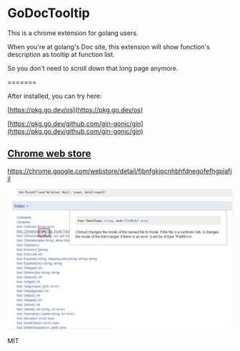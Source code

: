 # GoDocTooltip
This is a chrome extension for golang users.

When you're at golang's Doc site, this extension will show function's description as tooltip at function list.


So you don't need to scroll down that long page anymore.

=======

After installed, you can try here:

[https://pkg.go.dev/os](https://pkg.go.dev/os)

[https://pkg.go.dev/github.com/gin-gonic/gin](https://pkg.go.dev/github.com/gin-gonic/gin)


[Chrome web store](https://chrome.google.com/webstore/detail/fjbnfgkjpcnhbhfdnegofefhgpjafjjl)
----
https://chrome.google.com/webstore/detail/fjbnfgkjpcnhbhfdnegofefhgpjafjjl

![Snapshot](https://raw.githubusercontent.com/diankong/GoDocTooltip/master/snapshot_1280x800.png)

MIT
